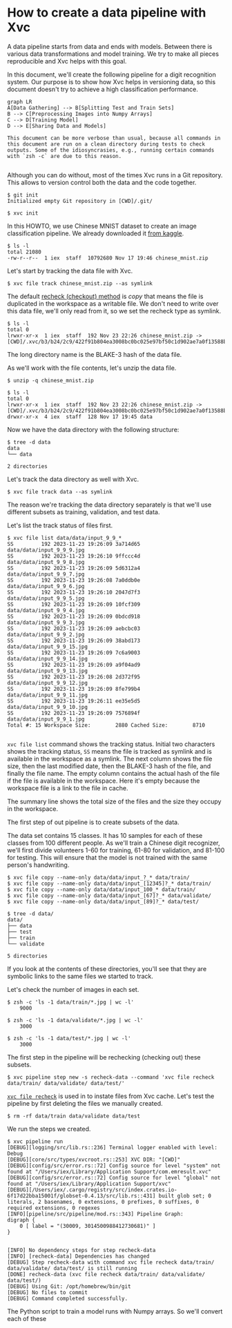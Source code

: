 # How to create a data pipeline with Xvc

A data pipeline starts from data and ends with models. Between there is various data transformations and model training. We try to make all pieces reproducible and Xvc helps with this goal. 

In this document, we'll create the following pipeline for a digit recognition system. Our purpose is to show how Xvc helps in versioning data, so this document doesn't try to achieve a high classification performance. 

```mermaid
graph LR
A[Data Gathering] --> B[Splitting Test and Train Sets]
B --> C[Preprocessing Images into Numpy Arrays]
C --> D[Training Model]
D --> E[Sharing Data and Models]
```


```admonish info
This document can be more verbose than usual, because all commands in this document are run on a clean directory during tests to check outputs. Some of the idiosyncrasies, e.g., running certain commands with `zsh -c` are due to this reason.
```
```
```

Although you can do without, most of the times Xvc runs in a Git repository. This allows to version control both the data and the code together. 
```console
$ git init
Initialized empty Git repository in [CWD]/.git/

$ xvc init
```

In this HOWTO, we use Chinese MNIST dataset to create an image classification pipeline. We already downloaded it [from kaggle](https://www.kaggle.com/datasets/gpreda/chinese-mnist/data). 

```console
$ ls -l
total 21080
-rw-r--r--  1 iex  staff  10792680 Nov 17 19:46 chinese_mnist.zip

```
Let's start by tracking the data file with Xvc.

```console
$ xvc file track chinese_mnist.zip --as symlink

```

The default [recheck (checkout) method](/ref/xvc-file-recheck.md) is _copy_ that means the file is
duplicated in the workspace as a writable file. We don't need to write over this
data file, we'll only read from it, so we set the recheck type as symlink.

```console
$ ls -l
total 0
lrwxr-xr-x  1 iex  staff  192 Nov 23 22:26 chinese_mnist.zip -> [CWD]/.xvc/b3/b24/2c9/422f91b804ea3008bc0bc025e97bf50c1d902ae7a0f13588b84f59023d/0.zip

```

The long directory name is the BLAKE-3 hash of the data file.

As we'll work with the file contents, let's unzip the data file.

```console
$ unzip -q chinese_mnist.zip

$ ls -l
total 0
lrwxr-xr-x  1 iex  staff  192 Nov 23 22:26 chinese_mnist.zip -> [CWD]/.xvc/b3/b24/2c9/422f91b804ea3008bc0bc025e97bf50c1d902ae7a0f13588b84f59023d/0.zip
drwxr-xr-x  4 iex  staff  128 Nov 17 19:45 data

```

Now we have the data directory with the following structure:

```console
$ tree -d data
data
└── data

2 directories

```

Let's track the data directory as well with Xvc.

```console
$ xvc file track data --as symlink
```

The reason we're tracking the data directory separately is that we'll use different subsets as training, validation, and test data. 

Let's list the track status of files first. 

```console
$ xvc file list data/data/input_9_9_*
SS         192 2023-11-23 19:26:09 3a714d65          data/data/input_9_9_9.jpg
SS         192 2023-11-23 19:26:10 9ffccc4d          data/data/input_9_9_8.jpg
SS         192 2023-11-23 19:26:09 5d6312a4          data/data/input_9_9_7.jpg
SS         192 2023-11-23 19:26:08 7a0ddb0e          data/data/input_9_9_6.jpg
SS         192 2023-11-23 19:26:10 2047d7f3          data/data/input_9_9_5.jpg
SS         192 2023-11-23 19:26:09 10fcf309          data/data/input_9_9_4.jpg
SS         192 2023-11-23 19:26:09 0bdcd918          data/data/input_9_9_3.jpg
SS         192 2023-11-23 19:26:09 aebcbc03          data/data/input_9_9_2.jpg
SS         192 2023-11-23 19:26:09 38abd173          data/data/input_9_9_15.jpg
SS         192 2023-11-23 19:26:09 7c6a9003          data/data/input_9_9_14.jpg
SS         192 2023-11-23 19:26:09 a9f04ad9          data/data/input_9_9_13.jpg
SS         192 2023-11-23 19:26:08 2d372f95          data/data/input_9_9_12.jpg
SS         192 2023-11-23 19:26:09 8fe799b4          data/data/input_9_9_11.jpg
SS         192 2023-11-23 19:26:11 ee35e5d5          data/data/input_9_9_10.jpg
SS         192 2023-11-23 19:26:09 7576894f          data/data/input_9_9_1.jpg
Total #: 15 Workspace Size:        2880 Cached Size:        8710


```

`xvc file list` command shows the tracking status. Initial two characters shows
the tracking status, `SS` means the file is tracked as symlink and is available
in the workspace as a symlink. The next column shows the file size, then the
last modified date, then the BLAKE-3 hash of the file, and finally the file
name. The empty column contains the actual hash of the file if the file is
available in the workspace. Here it's empty because the workspace file is a
link to the file in cache.

The summary line shows the total size of the files and the size they occupy in
the workspace.

The first step of out pipeline is to create subsets of the data. 

The data set contains 15 classes. It has 10 samples for each of these classes
from 100 different people. As we'll train a Chinese digit recognizer, we'll
first divide volunteers 1-60 for training, 61-80 for validation, and 81-100 for
testing. This will ensure that the model is not trained with the same person's
handwriting.


```console
$ xvc file copy --name-only data/data/input_?_* data/train/
$ xvc file copy --name-only data/data/input_[12345]?_* data/train/
$ xvc file copy --name-only data/data/input_100_* data/train/
$ xvc file copy --name-only data/data/input_[67]?_* data/validate/
$ xvc file copy --name-only data/data/input_[89]?_* data/test/

$ tree -d data/
data/
├── data
├── test
├── train
└── validate

5 directories

```

If you look at the contents of these directories, you'll see that they are
symbolic links to the same files we started to track. 

Let's check the number of images in each set. 

```console
$ zsh -c 'ls -1 data/train/*.jpg | wc -l'
    9000

$ zsh -c 'ls -1 data/validate/*.jpg | wc -l'
    3000

$ zsh -c 'ls -1 data/test/*.jpg | wc -l'
    3000

```

The first step in the pipeline will be rechecking (checking out) these subsets.

```console
$ xvc pipeline step new -s recheck-data --command 'xvc file recheck data/train/ data/validate/ data/test/'
```

[`xvc file recheck`](/ref/xvc-file-recheck.md) is used in to instate files from Xvc cache.
Let's test the pipeline by first deleting the files we manually created.
```console
$ rm -rf data/train data/validate data/test
```

We run the steps we created.

```console
$ xvc pipeline run 
[DEBUG][logging/src/lib.rs::236] Terminal logger enabled with level: Debug
[DEBUG][core/src/types/xvcroot.rs::253] XVC DIR: "[CWD]"
[DEBUG][config/src/error.rs::72] Config source for level "system" not found at "/Users/iex/Library/Application Support/com.emresult.xvc"
[DEBUG][config/src/error.rs::72] Config source for level "global" not found at "/Users/iex/Library/Application Support/xvc"
[DEBUG][/Users/iex/.cargo/registry/src/index.crates.io-6f17d22bba15001f/globset-0.4.13/src/lib.rs::431] built glob set; 0 literals, 2 basenames, 0 extensions, 0 prefixes, 0 suffixes, 0 required extensions, 0 regexes
[INFO][pipeline/src/pipeline/mod.rs::343] Pipeline Graph:
digraph {
    0 [ label = "(30009, 3014500988412730681)" ]
}


[INFO] No dependency steps for step recheck-data
[INFO] [recheck-data] Dependencies has changed
[DEBUG] Step recheck-data with command xvc file recheck data/train/ data/validate/ data/test/ is still running
[DONE] recheck-data (xvc file recheck data/train/ data/validate/ data/test/)
[DEBUG] Using Git: /opt/homebrew/bin/git
[DEBUG] No files to commit
[DEBUG] Command completed successfully.

```

The Python script to train a model runs with Numpy arrays. So we'll convert each of these 
